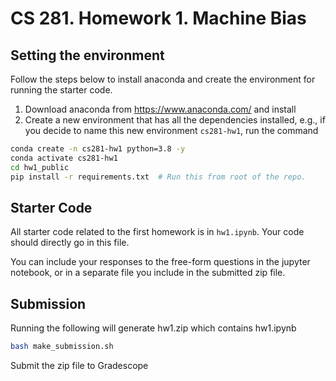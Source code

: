 # CS 281. Homework 1. Machine Bias

## Setting the environment

Follow the steps below to install anaconda and create the environment for running the starter code.

1. Download anaconda from https://www.anaconda.com/ and install
2. Create a new environment that has all the dependencies installed, e.g., if you decide to name this new
   environment `cs281-hw1`, run the command

```bash
conda create -n cs281-hw1 python=3.8 -y
conda activate cs281-hw1
cd hw1_public
pip install -r requirements.txt  # Run this from root of the repo.
```

## Starter Code
All starter code related to the first homework is in `hw1.ipynb`. Your code should directly go in this file.

You can include your responses to the free-form questions in the jupyter notebook, or in a separate file you include in the submitted zip file.

## Submission

Running the following will generate hw1.zip which contains hw1.ipynb
```bash
bash make_submission.sh
```
Submit the zip file to Gradescope


